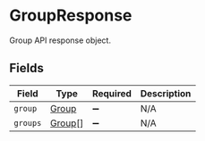 # GroupResponse

Group API response object.


## Fields

| Field                                   | Type                                    | Required                                | Description                             |
| --------------------------------------- | --------------------------------------- | --------------------------------------- | --------------------------------------- |
| `group`                                 | [Group](../../models/shared/group.md)   | :heavy_minus_sign:                      | N/A                                     |
| `groups`                                | [Group](../../models/shared/group.md)[] | :heavy_minus_sign:                      | N/A                                     |